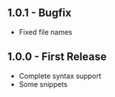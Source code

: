 ## 1.0.1 - Bugfix
* Fixed file names

## 1.0.0 - First Release
* Complete syntax support
* Some snippets
